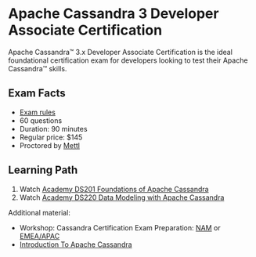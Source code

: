 # Apache Cassandra 3 Developer Associate Certification

Apache Cassandra™ 3.x Developer Associate Certification is the ideal foundational certification exam for developers looking to test their Apache Cassandra™ skills.

## Exam Facts

- [Exam rules](https://www.datastax.com/dev/certification-rules)
- 60 questions
- Duration: 90 minutes
- Regular price: $145
- Proctored by [Mettl](https://mettl.com/)

## Learning Path

1) Watch [Academy DS201 Foundations of Apache Cassandra](https://www.youtube.com/playlist?list=PL2g2h-wyI4Spf5rzSmesewHpXYVnyQ2TS)
2) Watch [Academy DS220 Data Modeling with Apache Cassandra](https://www.youtube.com/playlist?list=PL2g2h-wyI4SqIigskyJNAeL2vSTJZU_Qp)

Additional material:
- Workshop: Cassandra Certification Exam Preparation: [NAM](https://www.youtube.com/watch?v=1NSUXcWrkZM) or [EMEA/APAC](https://www.youtube.com/watch?v=9lNhGwNucZ0)
- [Introduction To Apache Cassandra](https://www.youtube.com/watch?v=B_HTdrTgGNs)
